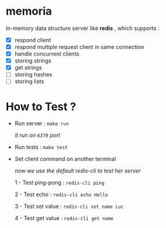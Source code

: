 # memoria

In-memory data structure server like **redis** , which supports :

- [x] respond client
- [x] respond multiple request client in same connection
- [x] handle concurrent clients
- [X] storing strings
- [X] get strings
- [ ] storing hashes
- [ ] storing lists

# How to Test ?

- Run server : ```make run```

	*it run on ```6379``` port*

- Run tests :  ```make test```

- Set client command on another terminal

	*now we use the default redis-cli to test her server*

	1 - Test ping-pong : ```redis-cli ping```

	2 - Test echo : ```redis-cli echo Hello```

	3 - Test set value : ```redis-cli set name Luc```

	4 - Test get value : ```redis-cli get name```
